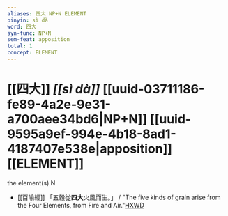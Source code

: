 ```yaml
---
aliases: 四大 NP+N ELEMENT
pinyin: sì dà
word: 四大
syn-func: NP+N
sem-feat: apposition
total: 1
concept: ELEMENT 
---
```

# [[四大]] *[[sì dà]]*  [[uuid-03711186-fe89-4a2e-9e31-a700aee34bd6|NP+N]] [[uuid-9595a9ef-994e-4b18-8ad1-4187407e538e|apposition]] [[ELEMENT]]
the element(s) N
 - [[百喻經]] 「五穀從**四大**火風而生。」 / "The five kinds of grain arise from the Four Elements, from Fire and Air."[HXWD](https://hxwd.org/textview.html?location=KR6b0066_T_001-0546a.69)
